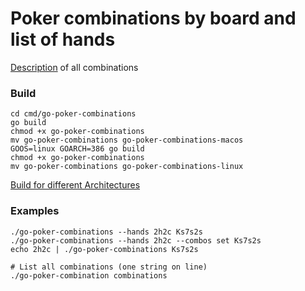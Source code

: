 # Poker combinations by board and list of hands
[Description](https://docs.google.com/spreadsheets/d/1-7baPOJLRsCriNO-va8sd9UhWH8Awq0kzYU66Hf9s4s/edit#gid=0) of all combinations

### Build
```
cd cmd/go-poker-combinations
go build
chmod +x go-poker-combinations
mv go-poker-combinations go-poker-combinations-macos
GOOS=linux GOARCH=386 go build
chmod +x go-poker-combinations
mv go-poker-combinations go-poker-combinations-linux
```
[Build for different Architectures](https://www.digitalocean.com/community/tutorials/how-to-build-go-executables-for-multiple-platforms-on-ubuntu-16-04) 


### Examples
```
./go-poker-combinations --hands 2h2c Ks7s2s
./go-poker-combinations --hands 2h2c --combos set Ks7s2s
echo 2h2c | ./go-poker-combinations Ks7s2s

# List all combinations (one string on line)
./go-poker-combination combinations
```

